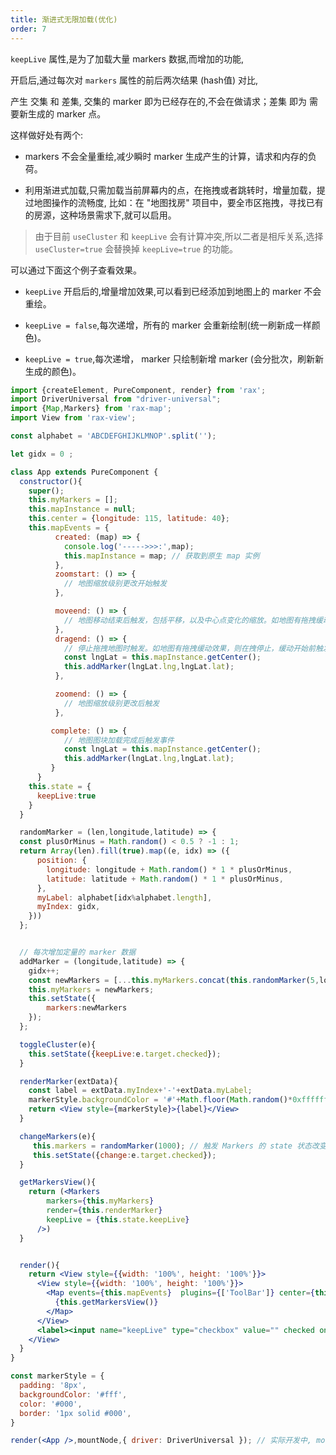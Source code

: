 ```yaml
---
title: 渐进式无限加载(优化)
order: 7
---
```


`keepLive` 属性,是为了加载大量 markers 数据,而增加的功能,

开启后,通过每次对 `markers` 属性的前后两次结果 (hash值) 对比,

产生 交集 和 差集, 交集的 marker 即为已经存在的,不会在做请求；差集 即为 需要新生成的 marker 点。

这样做好处有两个:

- markers 不会全量重绘,减少瞬时 marker 生成产生的计算，请求和内存的负荷。

- 利用渐进式加载,只需加载当前屏幕内的点，在拖拽或者跳转时，增量加载，提过地图操作的流畅度, 比如：在 "地图找房" 项目中，要全市区拖拽，寻找已有的房源，这种场景需求下,就可以启用。

> 由于目前 `useCluster` 和 `keepLive` 会有计算冲突,所以二者是相斥关系,选择 `useCluster=true` 会替换掉 `keepLive=true` 的功能。


可以通过下面这个例子查看效果。

+ `keepLive` 开启后的,增量增加效果,可以看到已经添加到地图上的 marker 不会重绘。

+ `keepLive = false`,每次递增，所有的 marker 会重新绘制(统一刷新成一样颜色)。

+ `keepLive = true`,每次递增， marker 只绘制新增 marker (会分批次，刷新新生成的颜色)。



```jsx
import {createElement, PureComponent, render} from 'rax';
import DriverUniversal from "driver-universal";
import {Map,Markers} from 'rax-map';
import View from 'rax-view';

const alphabet = 'ABCDEFGHIJKLMNOP'.split('');

let gidx = 0 ;

class App extends PureComponent {
  constructor(){
    super();
    this.myMarkers = [];
    this.mapInstance = null;
    this.center = {longitude: 115, latitude: 40};
    this.mapEvents = {
          created: (map) => {
            console.log('----->>>:',map);
            this.mapInstance = map; // 获取到原生 map 实例
          },
          zoomstart: () => {
            // 地图缩放级别更改开始触发
          },

          moveend: () => {
            // 地图移动结束后触发，包括平移，以及中心点变化的缩放。如地图有拖拽缓动效果，则在缓动结束后触发
          },
          dragend: () => {
            // 停止拖拽地图时触发。如地图有拖拽缓动效果，则在拽停止，缓动开始前触发
            const lngLat = this.mapInstance.getCenter();
            this.addMarker(lngLat.lng,lngLat.lat);
          },

          zoomend: () => {
            // 地图缩放级别更改后触发
          },

         complete: () => {
            // 地图图块加载完成后触发事件
            const lngLat = this.mapInstance.getCenter();
            this.addMarker(lngLat.lng,lngLat.lat);
         }
      }
    this.state = {
      keepLive:true
    }
  }

  randomMarker = (len,longitude,latitude) => {
  const plusOrMinus = Math.random() < 0.5 ? -1 : 1;
  return Array(len).fill(true).map((e, idx) => ({
      position: {
        longitude: longitude + Math.random() * 1 * plusOrMinus,
        latitude: latitude + Math.random() * 1 * plusOrMinus,
      },
      myLabel: alphabet[idx%alphabet.length],
      myIndex: gidx,
    }))
  };


  // 每次增加定量的 marker 数据
  addMarker = (longitude,latitude) => {
    gidx++;
    const newMarkers = [...this.myMarkers.concat(this.randomMarker(5,longitude,latitude))];
    this.myMarkers = newMarkers;
    this.setState({
        markers:newMarkers
    });
  };

  toggleCluster(e){
    this.setState({keepLive:e.target.checked});
  }

  renderMarker(extData){
    const label = extData.myIndex+'-'+extData.myLabel;
    markerStyle.backgroundColor = '#'+Math.floor(Math.random()*0xffffff).toString(16);
    return <View style={markerStyle}>{label}</View>
  }

  changeMarkers(e){
     this.markers = randomMarker(1000); // 触发 Markers 的 state 状态改变
     this.setState({change:e.target.checked});
  }

  getMarkersView(){
    return (<Markers
        markers={this.myMarkers}
        render={this.renderMarker}
        keepLive = {this.state.keepLive}
      />)
  }


  render(){
    return <View style={{width: '100%', height: '100%'}}>
      <View style={{width: '100%', height: '100%'}}>
        <Map events={this.mapEvents}  plugins={['ToolBar']} center={this.center} zoom={8}>
          {this.getMarkersView()}
        </Map>
      </View>
      <label><input name="keepLive" type="checkbox" value="" checked onClick={ (e) => { this.toggleCluster(e) } }/> keepLive : {String(this.state.keepLive)} </label>
    </View>
  }
}

const markerStyle = {
  padding: '8px',
  backgroundColor: '#fff',
  color: '#000',
  border: '1px solid #000',
}

render(<App />,mountNode,{ driver: DriverUniversal }); // 实际开发中, mountNode不用传，这里是为了放入示例dom中;
```


